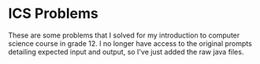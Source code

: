# ICS Problems

These are some problems that I solved for my introduction to computer science course in grade 12.
I no longer have access to the original prompts detailing expected input and output, so I've just added the raw java files.
